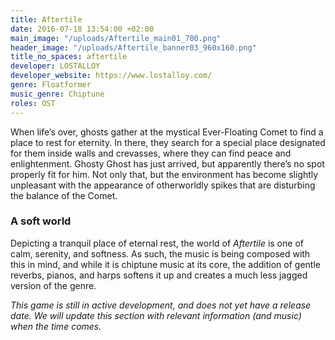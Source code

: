 ```yaml
---
title: Aftertile
date: 2016-07-18 13:54:00 +02:00
main_image: "/uploads/Aftertile_main01_700.png"
header_image: "/uploads/Aftertile_banner03_960x160.png"
title_no_spaces: aftertile
developer: LOSTALLOY
developer_website: https://www.lostalloy.com/
genre: Floatformer
music_genre: Chiptune
roles: OST
---
```


When life’s over, ghosts gather at the mystical Ever-Floating Comet to find a place to rest for eternity. In there, they search for a special place designated for them inside walls and crevasses, where they can find peace and enlightenment. Ghosty Ghost has just arrived, but apparently there’s no spot properly fit for him. Not only that, but the environment has become slightly unpleasant with the appearance of otherworldly spikes that are disturbing the balance of the Comet.

### A soft world
Depicting a tranquil place of eternal rest, the world of *Aftertile* is one of calm, serenity, and softness. As such, the music is being composed with this in mind, and while it is chiptune music at its core, the addition of gentle reverbs, pianos, and harps softens it up and creates a much less jagged version of the genre.

*This game is still in active development, and does not yet have a release date. We will update this section with relevant information (and music) when the time comes.*


